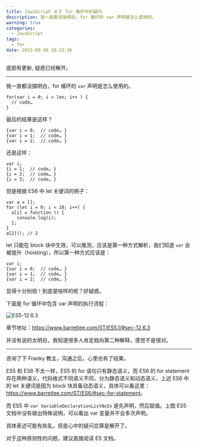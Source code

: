 ```yaml
---
title: JavaScript 关于 for 循环中的疑问
description: 我一直都没搞明白，for 循环的 var 声明是怎么使用的。
warning: true
categories:
  - JavaScript
tags:
  - for
date: 2015-09-30 16:23:36
---
```


底部有更新, 疑惑已经解开。

---

我一直都没搞明白，for 循环的 `var` 声明是怎么使用的。

<!--more-->

```
for(var i = 0; i < len; i++ ) {
  // code… 
}
```

最后的结果是这样？

```
{var i = 0;  // code… }
{var i = 1;  // code… }
{var i = 2;  // code… }
```

还是这样：

```
var i;
{i = 1;  // code… }
{i = 2;  // code… }
{i = 3;  // code… }
```

但是根据 ES6 中 let 关键词的例子：

```
var a = [];
for (let i = 0; i < 10; i++) {
  a[i] = function () {
    console.log(i);
  };
}
a[2](); // 2
```

let 只能在 block 块中生效，可以推测，应该是第一种方式解析，我们知道 `var` 会被提升（hoisting），所以第一种方式应该是：

```
var i;
{var i = 0;  // code… }
{var i = 1;  // code… }
{var i = 2;  // code… }
```

显得十分别扭！到底是啥样的呢？好疑惑。

下面是 for 循环中包含 var 声明的执行流程：

![ES5-12.6.3](../blogimgs/2015/09/30/20150903_d17189e4.jpg)

章节地址：<https://www.barretlee.com/ST/ES5.1/#sec-12.6.3>

并没有说的太明白，我知道很多人肯定趋向第二种解释，感觉不是很对。



---

咨询了下 Franky 教主，沟通之后，心里也有了结果。

ES5 和 ES6 不太一样，ES5 的 for 语句只有静态语义，而 ES6 的 for statement 存在两种语义，代码格式不同语义不同，分为静态语义和动态语义，上述 ES6 中的 let 关键词是因为 block 块具备动态语义，具体可以看这里：<https://www.barretlee.com/ST/ES6/#sec-for-statement>。

而 ES5 中 `var VariableDeclarationListNoIn` 是先声明，然后赋值。上图 ES5 文档中没有做出特殊说明，可以看出 var 变量并不会多次声明。

具体表述可能有些乱，但是心中的疑问总算是解开了。

对于这种原则性的问题，建议直接阅读 ES 文档。
